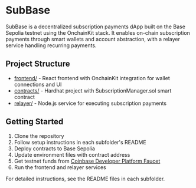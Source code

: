 # SubBase

SubBase is a decentralized subscription payments dApp built on the Base Sepolia testnet using the OnchainKit stack. It enables on-chain subscription payments through smart wallets and account abstraction, with a relayer service handling recurring payments.

## Project Structure

- [frontend/](./frontend/) - React frontend with OnchainKit integration for wallet connections and UI
- [contracts/](./contracts/) - Hardhat project with SubscriptionManager.sol smart contract
- [relayer/](./relayer/) - Node.js service for executing subscription payments

## Getting Started

1. Clone the repository
2. Follow setup instructions in each subfolder's README
3. Deploy contracts to Base Sepolia
4. Update environment files with contract address
5. Get testnet funds from [Coinbase Developer Platform Faucet](https://portal.cdp.coinbase.com/products/faucet)
6. Run the frontend and relayer services

For detailed instructions, see the README files in each subfolder.
